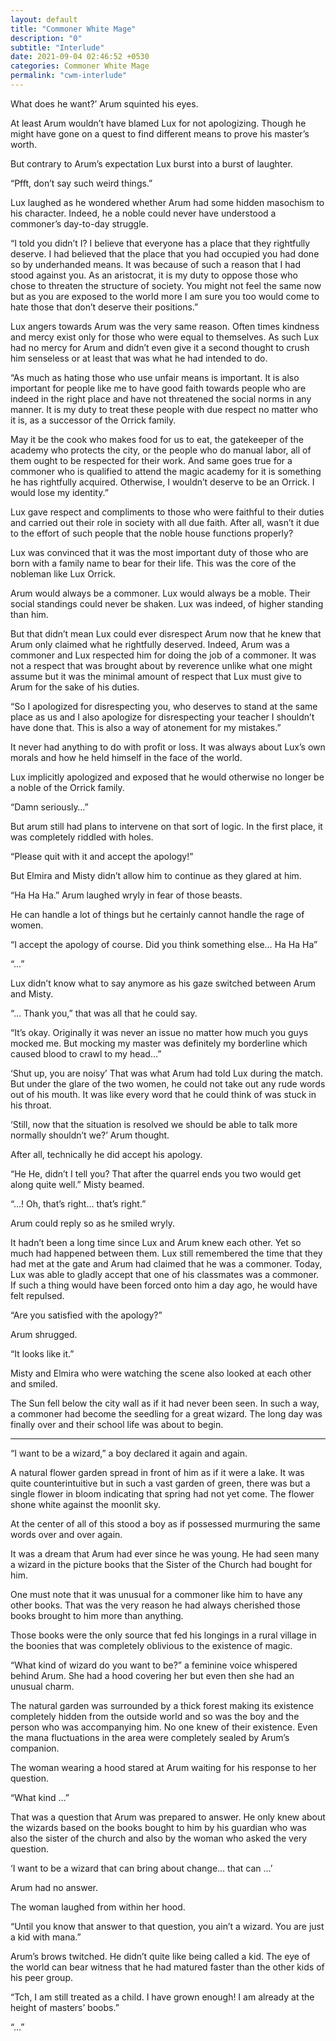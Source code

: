 ```yaml
---
layout: default
title: "Commoner White Mage"
description: "0"
subtitle: "Interlude"
date: 2021-09-04 02:46:52 +0530
categories: Commoner White Mage
permalink: "cwm-interlude"
---
```


What does he want?’ Arum squinted his eyes.

At least Arum wouldn’t have blamed Lux for not apologizing. Though he might have gone on a quest to find different means to prove his master’s worth.

But contrary to Arum’s expectation Lux burst into a burst of laughter.

“Pfft, don’t say such weird things.”

Lux laughed as he wondered whether Arum had some hidden masochism to his character. Indeed, he a noble could never have understood a commoner’s day-to-day struggle.

“I told you didn’t I? I believe that everyone has a place that they rightfully deserve. I had believed that the place that you had occupied you had done so by underhanded means. It was because of such a reason that I had stood against you. As an aristocrat, it is my duty to oppose those who chose to threaten the structure of society. You might not feel the same now but as you are exposed to the world more I am sure you too would come to hate those that don’t deserve their positions.”

Lux angers towards Arum was the very same reason. Often times kindness and mercy exist only for those who were equal to themselves. As such Lux had no mercy for Arum and didn’t even give it a second thought to crush him senseless or at least that was what he had intended to do.

“As much as hating those who use unfair means is important. It is also important for people like me to have good faith towards people who are indeed in the right place and have not threatened the social norms in any manner. It is my duty to treat these people with due respect no matter who it is, as a successor of the Orrick family.

May it be the cook who makes food for us to eat, the gatekeeper of the academy who protects the city, or the people who do manual labor, all of them ought to be respected for their work. And same goes true for a commoner who is qualified to attend the magic academy for it is something he has rightfully acquired. Otherwise, I wouldn’t deserve to be an Orrick. I would lose my identity.”

Lux gave respect and compliments to those who were faithful to their duties and carried out their role in society with all due faith. After all, wasn’t it due to the effort of such people that the noble house functions properly?

Lux was convinced that it was the most important duty of those who are born with a family name to bear for their life. This was the core of the nobleman like Lux Orrick.

Arum would always be a commoner. Lux would always be a moble. Their social standings could never be shaken. Lux was indeed, of higher standing than him.

But that didn’t mean Lux could ever disrespect Arum now that he knew that Arum only claimed what he rightfully deserved. Indeed, Arum was a commoner and Lux respected him for doing the job of a commoner. It was not a respect that was brought about by reverence unlike what one might assume but it was the minimal amount of respect that Lux must give to Arum for the sake of his duties.

“So I apologized for disrespecting you, who deserves to stand at the same place as us and I also apologize for disrespecting your teacher I shouldn’t have done that. This is also a way of atonement for my mistakes.”

It never had anything to do with profit or loss. It was always about Lux’s own morals and how he held himself in the face of the world.

Lux implicitly apologized and exposed that he would otherwise no longer be a noble of the Orrick family.

“Damn seriously…”

But arum still had plans to intervene on that sort of logic. In the first place, it was completely riddled with holes.

“Please quit with it and accept the apology!”

But Elmira and Misty didn’t allow him to continue as they glared at him.

“Ha Ha Ha.” Arum laughed wryly in fear of those beasts.

He can handle a lot of things but he certainly cannot handle the rage of women.

“I accept the apology of course. Did you think something else… Ha Ha Ha”

“…”

Lux didn’t know what to say anymore as his gaze switched between Arum and Misty.

“… Thank you,” that was all that he could say.

“It’s okay. Originally it was never an issue no matter how much you guys mocked me. But mocking my master was definitely my borderline which caused blood to crawl to my head…”

‘Shut up, you are noisy’ That was what Arum had told Lux during the match. But under the glare of the two women, he could not take out any rude words out of his mouth. It was like every word that he could think of was stuck in his throat.

‘Still, now that the situation is resolved we should be able to talk more normally shouldn’t we?’ Arum thought.

After all, technically he did accept his apology.

“He He, didn’t I tell you? That after the quarrel ends you two would get along quite well.” Misty beamed.

“…! Oh, that’s right… that’s right.”

Arum could reply so as he smiled wryly.

 It hadn’t been a long time since Lux and Arum knew each other. Yet so much had happened between them. Lux still remembered the time that they had met at the gate and Arum had claimed that he was a commoner. Today, Lux was able to gladly accept that one of his classmates was a commoner. If such a thing would have been forced onto him a day ago, he would have felt repulsed.

“Are you satisfied with the apology?”

Arum shrugged.

“It looks like it.”

Misty and Elmira who were watching the scene also looked at each other and smiled.

The Sun fell below the city wall as if it had never been seen. In such a way, a commoner had become the seedling for a great wizard. The long day was finally over and their school life was about to begin.

***

“I want to be a wizard,” a boy declared it again and again.

A natural flower garden spread in front of him as if it were a lake. It was quite counterintuitive but in such a vast garden of green, there was but a single flower in bloom indicating that spring had not yet come. The flower shone white against the moonlit sky.

At the center of all of this stood a boy as if possessed murmuring the same words over and over again.

It was a dream that Arum had ever since he was young. He had seen many a wizard in the picture books that the Sister of the Church had bought for him.

One must note that it was unusual for a commoner like him to have any other books. That was the very reason he had always cherished those books brought to him more than anything.

Those books were the only source that fed his longings in a rural village in the boonies that was completely oblivious to the existence of magic.

“What kind of wizard do you want to be?” a feminine voice whispered behind Arum. She had a hood covering her but even then she had an unusual charm.

The natural garden was surrounded by a thick forest making its existence completely hidden from the outside world and so was the boy and the person who was accompanying him. No one knew of their existence. Even the mana fluctuations in the area were completely sealed by Arum’s companion.

The woman wearing a hood stared at Arum waiting for his response to her question.

“What kind …”

That was a question that Arum was prepared to answer. He only knew about the wizards based on the books bought to him by his guardian who was also the sister of the church and also by the woman who asked the very question.

‘I want to be a wizard that can bring about change… that can …’

Arum had no answer.

The woman laughed from within her hood.

“Until you know that answer to that question, you ain’t a wizard. You are just a kid with mana.”

Arum’s brows twitched. He didn’t quite like being called a kid. The eye of the world can bear witness that he had matured faster than the other kids of his peer group.

“Tch, I am still treated as a child. I have grown enough! I am already at the height of masters’ boobs.”

“…”